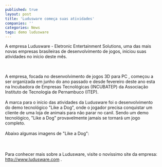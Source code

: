 ```yaml
---
published: true
layout: post
title: 'Ludusware começa suas atividades'
companies: ''
categories: News
tags: demo ludusware
---
```

A empresa Ludusware - Eletronic Entertainment Solutions, uma das mais novas empresas brasileiras de desenvolvimento de jogos, iniciou suas atividades no in&iacute;cio deste m&ecirc;s.<br /><br />


<br />A empresa, focada no desenvolvimento de jogos 3D para PC
, come&ccedil;ou a ser organizada em junho do ano passado e desde fevereiro deste ano esta na Incubadora de Empresas Tecnol&oacute;gicas (INCUBATEP) da Associa&ccedil;&atilde;o Instituto de Tecnologia de Pernambuco (ITEP).<br /><br />A marca para o in&iacute;cio das atividades da Ludusware foi o desenvolvimento do demo tecnol&oacute;gico &quot;Like a Dog&quot;, onde o jogador precisa conquistar um cliente de uma loja de animais para n&atilde;o parar no canil. Sendo um demo tecnol&oacute;gico, &quot;Like a Dog&quot; provavelmente jamais se tornar&aacute; um jogo completo.<br /><br />Abaixo algumas imagens de &quot;Like a Dog&quot;:<br /><br /><br /><br />Para conhecer mais sobre a Ludusware, visite o nov&iacute;ssimo site da empresa: <a href="http://www.ludusware.com" target="_blank">http://www.ludusware.com</a>
.
